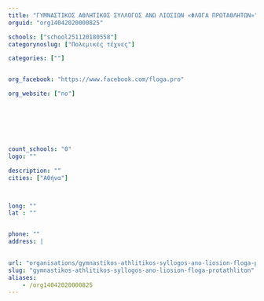 ```yaml
---
title: "ΓΥΜΝΑΣΤΙΚΟΣ ΑΘΛΗΤΙΚΟΣ ΣΥΛΛΟΓΟΣ ΑΝΩ ΛΙΟΣΙΩΝ «ΦΛΟΓΑ ΠΡΩΤΑΘΛΗΤΩΝ»"
orguid: "org14042020000825"

schools: ["school251120180558"]
categorynoslug: ["Πολεμικές τέχνες"]

categories: [""]


org_facebook: "https://www.facebook.com/floga.pro"

org_website: ["no"]







count_schools: "0"
logo: ""

description: ""
cities: ["Αθήνα"]



long: ""
lat : ""


phone: ""
address: |
    

url: "organisations/gymnastikos-athlitikos-syllogos-ano-liosion-floga-protathliton/athina/"
slug: "gymnastikos-athlitikos-syllogos-ano-liosion-floga-protathliton"
aliases:
    - /org14042020000825
---
```



